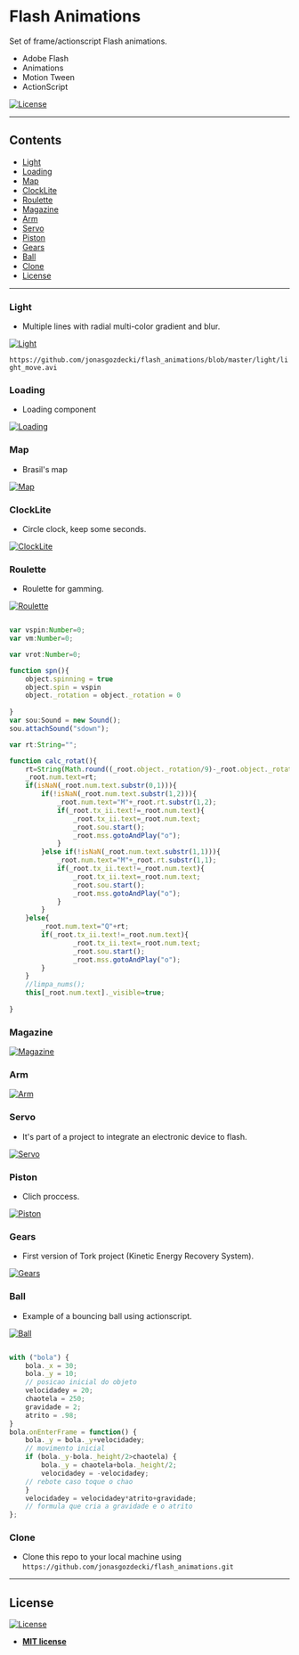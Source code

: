 # Flash Animations
Set of frame/actionscript Flash animations.

- Adobe Flash
- Animations
- Motion Tween
- ActionScript

[![License](http://img.shields.io/:license-mit-blue.svg?style=flat-square)](http://badges.mit-license.org)

---

## Contents

- [Light](#light)
- [Loading](#loading)
- [Map](#map)
- [ClockLite](#clockLite)
- [Roulette](#roulette)
- [Magazine](#magazine)
- [Arm](#arm)
- [Servo](#servo)
- [Piston](#piston)
- [Gears](#gears)
- [Ball](#ball)
- [Clone](#clone)
- [License](#license)

---

### Light

- Multiple lines with radial multi-color gradient and blur.

[![Light](https://github.com/jonasgozdecki/flash_animations/blob/master/light/light_move.gif)]()
         
`https://github.com/jonasgozdecki/flash_animations/blob/master/light/light_move.avi`
 
### Loading

- Loading component

[![Loading](https://github.com/jonasgozdecki/flash_animations/blob/master/loading/loading.gif)]()

### Map

- Brasil's map

[![Map](https://github.com/jonasgozdecki/flash_animations/blob/master/map/map.gif)]()

### ClockLite

- Circle clock, keep some seconds.

[![ClockLite](https://github.com/jonasgozdecki/flash_animations/blob/master/clockLite/clockLite.gif)]()

### Roulette

- Roulette for gamming.

[![Roulette](https://github.com/jonasgozdecki/flash_animations/blob/master/roulette/roulette.gif)]()


```javascript

var vspin:Number=0;
var vm:Number=0;

var vrot:Number=0;

function spn(){
	object.spinning = true
	object.spin = vspin
	object._rotation = object._rotation = 0
	
}
var sou:Sound = new Sound();
sou.attachSound("sdown");

var rt:String="";

function calc_rotat(){
	rt=String(Math.round((_root.object._rotation/9)-_root.object._rotation/50));	
	_root.num.text=rt;
	if(isNaN(_root.num.text.substr(0,1))){
		if(!isNaN(_root.num.text.substr(1,2))){
 			_root.num.text="M"+_root.rt.substr(1,2);
			if(_root.tx_ii.text!=_root.num.text){
				_root.tx_ii.text=_root.num.text;
				_root.sou.start();
				_root.mss.gotoAndPlay("o");
			}			
		}else if(!isNaN(_root.num.text.substr(1,1))){
 			_root.num.text="M"+_root.rt.substr(1,1);		
			if(_root.tx_ii.text!=_root.num.text){
				_root.tx_ii.text=_root.num.text;
				_root.sou.start();
				_root.mss.gotoAndPlay("o");
			}			
		}
	}else{
		_root.num.text="Q"+rt;
		if(_root.tx_ii.text!=_root.num.text){
				_root.tx_ii.text=_root.num.text;
				_root.sou.start();
				_root.mss.gotoAndPlay("o");
		}			
	}
	//limpa_nums();
	this[_root.num.text]._visible=true;
	
}

```


### Magazine


[![Magazine](https://github.com/jonasgozdecki/flash_animations/blob/master/magazine/magazine.gif)]()

### Arm

[![Arm](https://github.com/jonasgozdecki/flash_animations/blob/master/arm/arm.gif)]()

### Servo

- It's part of a project to integrate an electronic device to flash.

[![Servo](https://github.com/jonasgozdecki/flash_animations/blob/master/servo/servo.gif)]()

### Piston

- Clich proccess.

[![Piston](https://github.com/jonasgozdecki/flash_animations/blob/master/piston/piston.gif)]()

### Gears

- First version of Tork project (Kinetic Energy Recovery System).

[![Gears](https://github.com/jonasgozdecki/flash_animations/blob/master/gears/gears.gif)]()

### Ball

- Example of a bouncing ball using actionscript.

[![Ball](https://github.com/jonasgozdecki/flash_animations/blob/master/ball/ball.gif)]()

```javascript

with ("bola") {
    bola._x = 30;
    bola._y = 10;
    // posicao inicial do objeto
    velocidadey = 20;
    chaotela = 250;
    gravidade = 2;
    atrito = .98;
}
bola.onEnterFrame = function() {
    bola._y = bola._y+velocidadey;
    // movimento inicial
    if (bola._y-bola._height/2>chaotela) {
        bola._y = chaotela+bola._height/2;
        velocidadey = -velocidadey;
    // rebote caso toque o chao
    }
    velocidadey = velocidadey*atrito+gravidade;
    // formula que cria a gravidade e o atrito
}; 
```


### Clone

- Clone this repo to your local machine using `https://github.com/jonasgozdecki/flash_animations.git`

---

## License

[![License](http://img.shields.io/:license-mit-blue.svg?style=flat-square)](http://badges.mit-license.org)

- **[MIT license](http://opensource.org/licenses/mit-license.php)**